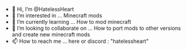 - 👋 Hi, I’m @HatelessHeart
- 👀 I’m interested in ... Minecraft mods 
- 🌱 I’m currently learning ... How to mod minecraft
- 💞️ I’m looking to collaborate on ... How to port mods to other versions and create new minecraft mods
- 📫 How to reach me ... here or discord : "hatelessheart"

<!---
HatelessHeart/HatelessHeart is a ✨ special ✨ repository because its `README.md` (this file) appears on your GitHub profile.
You can click the Preview link to take a look at your changes.
--->
